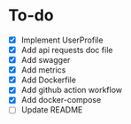 # To-do

- [x] Implement UserProfile
- [x] Add api requests doc file
- [x] Add swagger
- [x] Add metrics
- [x] Add Dockerfile
- [x] Add github action workflow
- [x] Add docker-compose
- [ ] Update README
